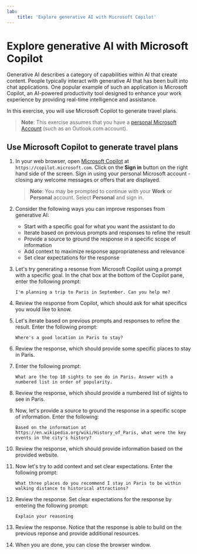 ```yaml
---
lab:
    title: 'Explore generative AI with Microsoft Copilot'
---
```

# Explore generative AI with Microsoft Copilot

Generative AI describes a category of capabilities within AI that create content. People typically interact with generative AI that has been built into chat applications. One popular example of such an application is Microsoft Copilot, an AI-powered productivity tool designed to enhance your work experience by providing real-time intelligence and assistance. 

In this exercise, you will use Microsoft Copilot to generate travel plans.

> **Note**: This exercise assumes that you have a [personal Microsoft Account](https://signup.live.com) (such as an Outlook.com account).

## Use Microsoft Copilot to generate travel plans

1. In your web browser, open [Microsoft Copilot](https://copilot.microsoft.com) at `https://copilot.microsoft.com`. Click on the **Sign in** button on the right hand side of the screen. Sign in using your personal Microsoft account - closing any welcome messages or offers that are displayed.

    >**Note**: You may be prompted to continue with your **Work** or  **Personal** account. Select **Personal** and sign in. 

1. Consider the following ways you can improve responses from generative AI:
    - Start with a specific goal for what you want the assistant to do
    - Iterate based on previous prompts and responses to refine the result
    - Provide a source to ground the response in a specific scope of information
    - Add context to maximize response appropriateness and relevance
    - Set clear expectations for the response

1. Let's try generating a resonse from Microsoft Copilot using a prompt with a specific goal. In the chat box at the bottom of the Copilot pane, enter the following prompt:

    ```prompt
    I'm planning a trip to Paris in September. Can you help me?
    ```

1. Review the response from Copilot, which should ask for what specifics you would like to know.
 
1. Let's iterate based on previous prompts and responses to refine the result. Enter the following prompt:

    ```prompt
    Where's a good location in Paris to stay? 
    ```

1. Review the response, which should provide some specific places to stay in Paris.

1. Enter the following prompt: 

    ```prompt
    What are the top 10 sights to see do in Paris. Answer with a numbered list in order of popularity.
    ```

1. Review the response, which should provide a numbered list of sights to see in Paris.

1. Now, let's provide a source to ground the response in a specific scope of information. Enter the following: 
    
    ```prompt
    Based on the information at https://en.wikipedia.org/wiki/History_of_Paris, what were the key events in the city's history?
    ```

1. Review the response, which should provide information based on the provided website. 

1. Now let's try to add context and set clear expectations. Enter the following prompt: 

    ```prompt
    What three places do you recommend I stay in Paris to be within walking distance to historical attractions? 
    ```

1. Review the response. Set clear expectations for the response by entering the following prompt: 

    ```prompt
    Explain your reasoning
    ```

1. Review the response. Notice that the response is able to build on the previous reponse and provide additional resources. 

1. When you are done, you can close the browser window. 
